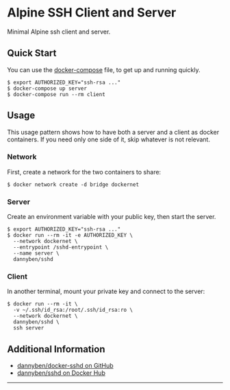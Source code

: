 Alpine SSH Client and Server
==================================================

Minimal Alpine ssh client and server.

Quick Start
--------------------------------------------------

You can use the [docker-compose](docker-compose.yml) file, to get up and 
running quickly.

    $ export AUTHORIZED_KEY="ssh-rsa ..."
    $ docker-compose up server
    $ docker-compose run --rm client


Usage
--------------------------------------------------

This usage pattern shows how to have both a server and a client as docker
containers. If you need only one side of it, skip whatever is not relevant.


### Network

First, create a network for the two containers to share:

    $ docker network create -d bridge dockernet


### Server

Create an environment variable with your public key, then start the server.

    $ export AUTHORIZED_KEY="ssh-rsa ..."
    $ docker run --rm -it -e AUTHORIZED_KEY \
      --network dockernet \
      --entrypoint /sshd-entrypoint \
      --name server \
      dannyben/sshd


### Client

In another terminal, mount your private key and connect to the server:

    $ docker run --rm -it \
      -v ~/.ssh/id_rsa:/root/.ssh/id_rsa:ro \
      --network dockernet \
      dannyben/sshd \
      ssh server


Additional Information
--------------------------------------------------

- [dannyben/docker-sshd on GitHub][1]
- [dannyben/sshd on Docker Hub][2]

---

[1]: https://github.com/DannyBen/docker-sshd
[2]: https://hub.docker.com/r/dannyben/sshd/

